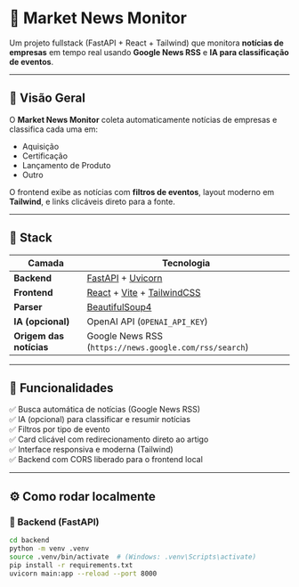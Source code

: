 # 📰 Market News Monitor

Um projeto fullstack (FastAPI + React + Tailwind) que monitora **notícias de empresas** em tempo real usando **Google News RSS** e **IA para classificação de eventos**.

---

## 🚀 Visão Geral

O **Market News Monitor** coleta automaticamente notícias de empresas e classifica cada uma em:
- Aquisição  
- Certificação  
- Lançamento de Produto  
- Outro  

O frontend exibe as notícias com **filtros de eventos**, layout moderno em **Tailwind**, e links clicáveis direto para a fonte.

---

## 🧩 Stack

| Camada | Tecnologia |
|--------|-------------|
| **Backend** | [FastAPI](https://fastapi.tiangolo.com/) + [Uvicorn](https://www.uvicorn.org/) |
| **Frontend** | [React](https://react.dev/) + [Vite](https://vitejs.dev/) + [TailwindCSS](https://tailwindcss.com/) |
| **Parser** | [BeautifulSoup4](https://www.crummy.com/software/BeautifulSoup/) |
| **IA (opcional)** | OpenAI API (`OPENAI_API_KEY`) |
| **Origem das notícias** | Google News RSS (`https://news.google.com/rss/search`) |

---

## 🧠 Funcionalidades

✅ Busca automática de notícias (Google News RSS)  
✅ IA (opcional) para classificar e resumir notícias  
✅ Filtros por tipo de evento  
✅ Card clicável com redirecionamento direto ao artigo  
✅ Interface responsiva e moderna (Tailwind)  
✅ Backend com CORS liberado para o frontend local  

---

## ⚙️ Como rodar localmente

### 🔹 Backend (FastAPI)

```bash
cd backend
python -m venv .venv
source .venv/bin/activate  # (Windows: .venv\Scripts\activate)
pip install -r requirements.txt
uvicorn main:app --reload --port 8000
